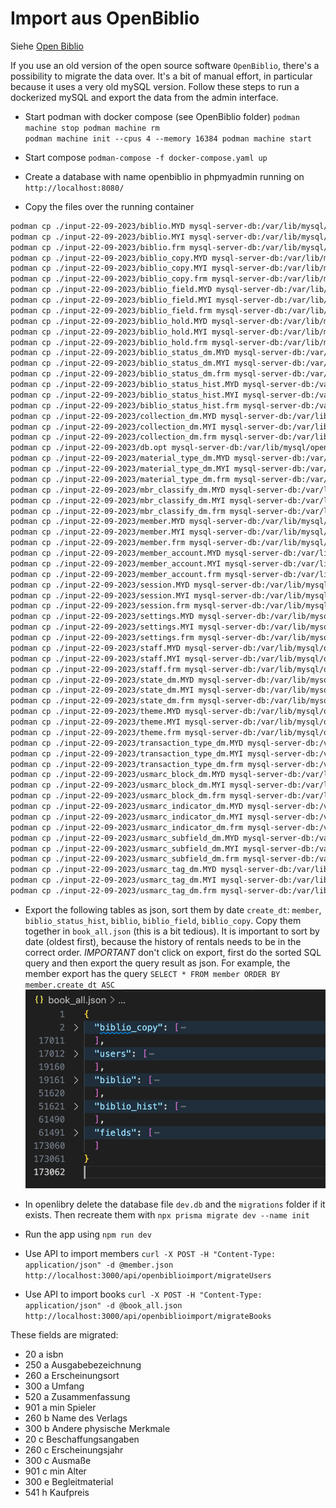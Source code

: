 


# Import aus OpenBiblio

Siehe [Open Biblio](https://openbiblio.de/)

If you use an old version of the open source software `OpenBiblio`, there's a possibility to migrate the data over. It's a bit of manual effort, in particular because it uses a very old mySQL version. Follow these steps to run a dockerized mySQL and export the data from the admin interface.

- Start podman with docker compose (see OpenBiblio folder)
``
podman machine stop
podman machine rm                                                          
podman machine init --cpus 4 --memory 16384
podman machine start
``

- Start compose
`podman-compose -f docker-compose.yaml up`
- Create a database with name openbiblio in phpmyadmin running on `http://localhost:8080/`
- Copy the files over the running container
```bash
podman cp ./input-22-09-2023/biblio.MYD mysql-server-db:/var/lib/mysql/openbiblio
podman cp ./input-22-09-2023/biblio.MYI mysql-server-db:/var/lib/mysql/openbiblio
podman cp ./input-22-09-2023/biblio.frm mysql-server-db:/var/lib/mysql/openbiblio
podman cp ./input-22-09-2023/biblio_copy.MYD mysql-server-db:/var/lib/mysql/openbiblio
podman cp ./input-22-09-2023/biblio_copy.MYI mysql-server-db:/var/lib/mysql/openbiblio
podman cp ./input-22-09-2023/biblio_copy.frm mysql-server-db:/var/lib/mysql/openbiblio
podman cp ./input-22-09-2023/biblio_field.MYD mysql-server-db:/var/lib/mysql/openbiblio
podman cp ./input-22-09-2023/biblio_field.MYI mysql-server-db:/var/lib/mysql/openbiblio
podman cp ./input-22-09-2023/biblio_field.frm mysql-server-db:/var/lib/mysql/openbiblio
podman cp ./input-22-09-2023/biblio_hold.MYD mysql-server-db:/var/lib/mysql/openbiblio
podman cp ./input-22-09-2023/biblio_hold.MYI mysql-server-db:/var/lib/mysql/openbiblio
podman cp ./input-22-09-2023/biblio_hold.frm mysql-server-db:/var/lib/mysql/openbiblio
podman cp ./input-22-09-2023/biblio_status_dm.MYD mysql-server-db:/var/lib/mysql/openbiblio
podman cp ./input-22-09-2023/biblio_status_dm.MYI mysql-server-db:/var/lib/mysql/openbiblio
podman cp ./input-22-09-2023/biblio_status_dm.frm mysql-server-db:/var/lib/mysql/openbiblio
podman cp ./input-22-09-2023/biblio_status_hist.MYD mysql-server-db:/var/lib/mysql/openbiblio
podman cp ./input-22-09-2023/biblio_status_hist.MYI mysql-server-db:/var/lib/mysql/openbiblio
podman cp ./input-22-09-2023/biblio_status_hist.frm mysql-server-db:/var/lib/mysql/openbiblio
podman cp ./input-22-09-2023/collection_dm.MYD mysql-server-db:/var/lib/mysql/openbiblio
podman cp ./input-22-09-2023/collection_dm.MYI mysql-server-db:/var/lib/mysql/openbiblio
podman cp ./input-22-09-2023/collection_dm.frm mysql-server-db:/var/lib/mysql/openbiblio
podman cp ./input-22-09-2023/db.opt mysql-server-db:/var/lib/mysql/openbiblio
podman cp ./input-22-09-2023/material_type_dm.MYD mysql-server-db:/var/lib/mysql/openbiblio
podman cp ./input-22-09-2023/material_type_dm.MYI mysql-server-db:/var/lib/mysql/openbiblio
podman cp ./input-22-09-2023/material_type_dm.frm mysql-server-db:/var/lib/mysql/openbiblio
podman cp ./input-22-09-2023/mbr_classify_dm.MYD mysql-server-db:/var/lib/mysql/openbiblio
podman cp ./input-22-09-2023/mbr_classify_dm.MYI mysql-server-db:/var/lib/mysql/openbiblio
podman cp ./input-22-09-2023/mbr_classify_dm.frm mysql-server-db:/var/lib/mysql/openbiblio
podman cp ./input-22-09-2023/member.MYD mysql-server-db:/var/lib/mysql/openbiblio
podman cp ./input-22-09-2023/member.MYI mysql-server-db:/var/lib/mysql/openbiblio
podman cp ./input-22-09-2023/member.frm mysql-server-db:/var/lib/mysql/openbiblio
podman cp ./input-22-09-2023/member_account.MYD mysql-server-db:/var/lib/mysql/openbiblio
podman cp ./input-22-09-2023/member_account.MYI mysql-server-db:/var/lib/mysql/openbiblio
podman cp ./input-22-09-2023/member_account.frm mysql-server-db:/var/lib/mysql/openbiblio
podman cp ./input-22-09-2023/session.MYD mysql-server-db:/var/lib/mysql/openbiblio
podman cp ./input-22-09-2023/session.MYI mysql-server-db:/var/lib/mysql/openbiblio
podman cp ./input-22-09-2023/session.frm mysql-server-db:/var/lib/mysql/openbiblio
podman cp ./input-22-09-2023/settings.MYD mysql-server-db:/var/lib/mysql/openbiblio
podman cp ./input-22-09-2023/settings.MYI mysql-server-db:/var/lib/mysql/openbiblio
podman cp ./input-22-09-2023/settings.frm mysql-server-db:/var/lib/mysql/openbiblio
podman cp ./input-22-09-2023/staff.MYD mysql-server-db:/var/lib/mysql/openbiblio
podman cp ./input-22-09-2023/staff.MYI mysql-server-db:/var/lib/mysql/openbiblio
podman cp ./input-22-09-2023/staff.frm mysql-server-db:/var/lib/mysql/openbiblio
podman cp ./input-22-09-2023/state_dm.MYD mysql-server-db:/var/lib/mysql/openbiblio
podman cp ./input-22-09-2023/state_dm.MYI mysql-server-db:/var/lib/mysql/openbiblio
podman cp ./input-22-09-2023/state_dm.frm mysql-server-db:/var/lib/mysql/openbiblio
podman cp ./input-22-09-2023/theme.MYD mysql-server-db:/var/lib/mysql/openbiblio
podman cp ./input-22-09-2023/theme.MYI mysql-server-db:/var/lib/mysql/openbiblio
podman cp ./input-22-09-2023/theme.frm mysql-server-db:/var/lib/mysql/openbiblio
podman cp ./input-22-09-2023/transaction_type_dm.MYD mysql-server-db:/var/lib/mysql/openbiblio
podman cp ./input-22-09-2023/transaction_type_dm.MYI mysql-server-db:/var/lib/mysql/openbiblio
podman cp ./input-22-09-2023/transaction_type_dm.frm mysql-server-db:/var/lib/mysql/openbiblio
podman cp ./input-22-09-2023/usmarc_block_dm.MYD mysql-server-db:/var/lib/mysql/openbiblio
podman cp ./input-22-09-2023/usmarc_block_dm.MYI mysql-server-db:/var/lib/mysql/openbiblio
podman cp ./input-22-09-2023/usmarc_block_dm.frm mysql-server-db:/var/lib/mysql/openbiblio
podman cp ./input-22-09-2023/usmarc_indicator_dm.MYD mysql-server-db:/var/lib/mysql/openbiblio
podman cp ./input-22-09-2023/usmarc_indicator_dm.MYI mysql-server-db:/var/lib/mysql/openbiblio
podman cp ./input-22-09-2023/usmarc_indicator_dm.frm mysql-server-db:/var/lib/mysql/openbiblio
podman cp ./input-22-09-2023/usmarc_subfield_dm.MYD mysql-server-db:/var/lib/mysql/openbiblio
podman cp ./input-22-09-2023/usmarc_subfield_dm.MYI mysql-server-db:/var/lib/mysql/openbiblio
podman cp ./input-22-09-2023/usmarc_subfield_dm.frm mysql-server-db:/var/lib/mysql/openbiblio
podman cp ./input-22-09-2023/usmarc_tag_dm.MYD mysql-server-db:/var/lib/mysql/openbiblio
podman cp ./input-22-09-2023/usmarc_tag_dm.MYI mysql-server-db:/var/lib/mysql/openbiblio
podman cp ./input-22-09-2023/usmarc_tag_dm.frm mysql-server-db:/var/lib/mysql/openbiblio
```

- Export the following tables as json, sort them by date `create_dt`: `member`, `biblio_status_hist`, `biblio`, `biblio_field`, `biblio_copy`. Copy them together in `book_all.json` (this is a bit tedious). It is important to sort by date (oldest first), because the history of rentals needs to be in the correct order. 
*IMPORTANT* don't click on export, first do the sorted SQL query and then export the query result as json. For example, the member export has the query `SELECT * FROM member ORDER BY member.create_dt ASC`
![book_all.json Structure](./openbiblio_import_structure.png)

- In openlibry delete the database file `dev.db` and the `migrations` folder if it exists. Then recreate them with `npx prisma migrate dev --name init`

- Run the app using `npm run dev`

- Use API to import members `curl -X POST -H "Content-Type: application/json" -d @member.json http://localhost:3000/api/openbiblioimport/migrateUsers`


- Use API to import books `curl -X POST -H "Content-Type: application/json" -d @book_all.json  http://localhost:3000/api/openbiblioimport/migrateBooks`



These fields are migrated:
- 20 a isbn	
- 250 a Ausgabebezeichnung
- 260 a Erscheinungsort
- 300 a Umfang
- 520 a Zusammenfassung
- 901 a min Spieler
- 260 b Name des Verlags	
- 300 b Andere physische Merkmale			
- 20 c Beschaffungsangaben
- 260 c Erscheinungsjahr
- 300 c Ausmaße
- 901 c min Alter
- 300 e Begleitmaterial
- 541 h Kaufpreis	

